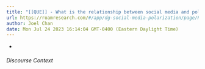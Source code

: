 ```yaml
---
title: "[[QUE]] - What is the relationship between social media and political echo chambers?"
url: https://roamresearch.com/#/app/dg-social-media-polarization/page/RfqtOsXTl
author: Joel Chan
date: Mon Jul 24 2023 16:14:04 GMT-0400 (Eastern Daylight Time)
---
```


- 

###### Discourse Context


